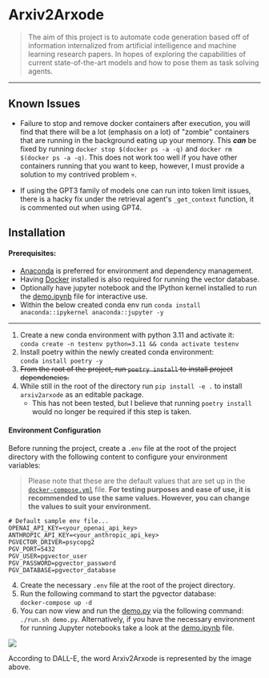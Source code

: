 # Arxiv2Arxode

> The aim of this project is to automate code generation based off of information internalized from artificial intelligence and machine learning research papers. In hopes of exploring the capabilities of current state-of-the-art models and how to pose them as task solving agents.

----------
## Known Issues
- Failure to stop and remove docker containers after execution, you will find that there will be a lot (emphasis on a lot) of "zombie" containers that are running in the background eating up your memory. This ***can*** be fixed by running `docker stop $(docker ps -a -q)` and `docker rm $(docker ps -a -q)`. This does not work too well if you have other containers running that you want to keep, however, I must provide a solution to my contrived problem 💀.

- If using the GPT3 family of models one can run into token limit issues, there is a hacky fix under the retrieval agent's `_get_context` function, it is commented out when using GPT4.
## Installation

#### Prerequisites:
- [Anaconda](https://docs.anaconda.com/free/anaconda/install/) is preferred for environment and dependency management.
- Having [Docker](https://docs.docker.com/get-docker/) installed is also required for running the vector database.
- Optionally have jupyter notebook and the IPython kernel installed to run the [demo.ipynb](./notebooks/demo.ipynb) file for interactive use.
- Within the below created conda env run `conda install anaconda::ipykernel anaconda::jupyter -y`

----
1. Create a new conda environment with python 3.11 and activate it:</br>
`conda create -n testenv python=3.11 && conda activate testenv`
2. Install poetry within the newly created conda environment:</br>
`conda install poetry -y`
3. ~~From the root of the project, run `poetry install` to install project dependencies.~~
4. While still in the root of the directory run `pip install -e .` to install `arxiv2arxode` as an editable package.
    - This has not been tested, but I believe that running `poetry install` would no longer be required if this step is taken.

#### Environment Configuration

Before running the project, create a `.env` file at the root of the project directory with the following content to configure your environment variables:

>Please note that these are the default values that are set up in the [`docker-compose.yml`](./docker-compose.yml) file. **For testing purposes and ease of use, it is recommended to use the same values. However, you can change the values to suit your environment.**

```plaintext
# Default sample env file...
OPENAI_API_KEY=<your_openai_api_key>
ANTHROPIC_API_KEY=<your_anthropic_api_key>
PGVECTOR_DRIVER=psycopg2
PGV_PORT=5432
PGV_USER=pgvector_user
PGV_PASSWORD=pgvector_password
PGV_DATABASE=pgvector_database
```
4. Create the necessary `.env` file at the root of the project directory.
5. Run the following command to start the pgvector database:</br>
`docker-compose up -d`
6. You can now view and run the [demo.py](./demo.py) via the following command: `./run.sh demo.py`. Alternatively, if you have the necessary environment for running Jupyter notebooks take a look at the [demo.ipynb](./notebooks/demo.ipynb) file.


<img src="./imgs/DALL·E 2023-12-16 14.50.png" > </img>

According to DALL-E, the word Arxiv2Arxode is represented by the image above.
